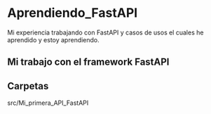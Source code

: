 # Aprendiendo_FastAPI
Mi experiencia trabajando con FastAPI y casos de usos el cuales he aprendido y estoy aprendiendo.

## Mi trabajo con el framework FastAPI

## Carpetas
src/Mi_primera_API_FastAPI
